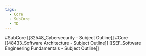 ```yaml
---
tags:
  - Core
  - SubCore
  - TD
---
```

#SubCore 
[[32548_Cybersecurity - Subject Outline]]
#Core 
[[48433_Software Architecture - Subject Outline]]
[[SEF_Software Engineering Fundamentals - Subject Outline]]